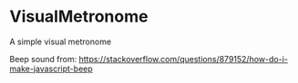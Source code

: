 # VisualMetronome

A simple visual metronome

Beep sound from: https://stackoverflow.com/questions/879152/how-do-i-make-javascript-beep

